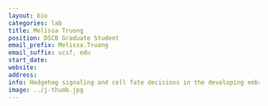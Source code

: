 ```yaml
---
layout: bio
categories: lab
title: Melissa Truong
position: DSCB Graduate Student
email_prefix: Melissa.Truong
email_suffix: ucsf, edu
start_date:
website:
address:
info: Hedgehog signaling and cell fate decisions in the developing embryo. 
image: ../j-thumb.jpg
---
```

